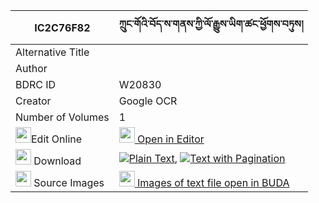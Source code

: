 |IC2C76F82|ཀྲུང་གོའི་བོད་ས་གནས་ཀྱི་ལོ་རྒྱུས་ཡིག་ཚང་ཕྱོགས་བཏུས། 
| --- | --- 
|Alternative Title |
|Author | 
|BDRC ID | W20830
|Creator | Google OCR
|Number of Volumes| 1
|<img width="25" src="https://img.icons8.com/color/25/000000/edit-property.png">Edit Online| [<img width="25" src="https://avatars.githubusercontent.com/u/45091458?s=200&v=4"> Open in Editor](http://editor.openpecha.org/IC2C76F82)
|<img width="25" src="https://img.icons8.com/fluent/48/000000/download-2.png"/>  Download | [![](https://img.icons8.com/color/20/000000/txt.png)Plain Text](https://github.com/Openpecha/IC2C76F82/releases/download/v1/trung_go_i_bo_sane_kyi_logyu_y_plain_IC2C76F82.zip), [![](https://img.icons8.com/color/20/000000/txt.png)Text with Pagination](https://github.com/Openpecha/IC2C76F82/releases/download/v1/trung_go_i_bo_sane_kyi_logyu_y_pages_IC2C76F82.zip)
|<img width="25" src="https://img.icons8.com/plasticine/100/000000/pictures-folder.png"/>  Source Images | [<img width="25" src="https://library.bdrc.io/icons/BUDA-small.svg"> Images of text file open in BUDA](https://library.bdrc.io/show/bdr:W20830)